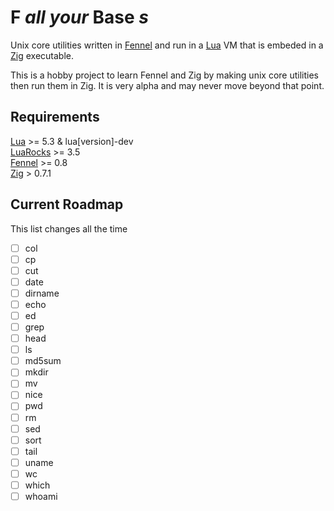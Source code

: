 # F _all your_ Base _s_

Unix core utilities written in [Fennel](https://fennel-lang.org/) and run in a [Lua](https://lua.org/) VM that is embeded in a [Zig](https://ziglang.org/) executable.

This is a hobby project to learn Fennel and Zig by making unix core utilities then run them in Zig. It is very alpha and may never move beyond that point.

## Requirements

[Lua](https://lua.org/) >= 5.3 & lua[version]-dev \
[LuaRocks](https://luarocks.org/) >= 3.5\
[Fennel](https://fennel-lang.org/) >= 0.8\
[Zig](https://ziglang.org) > 0.7.1

## Current Roadmap

This list changes all the time

- [ ] col
- [ ] cp
- [ ] cut
- [ ] date
- [ ] dirname
- [ ] echo
- [ ] ed
- [ ] grep
- [ ] head
- [ ] ls
- [ ] md5sum
- [ ] mkdir
- [ ] mv
- [ ] nice
- [ ] pwd
- [ ] rm
- [ ] sed
- [ ] sort
- [ ] tail
- [ ] uname
- [ ] wc
- [ ] which
- [ ] whoami

